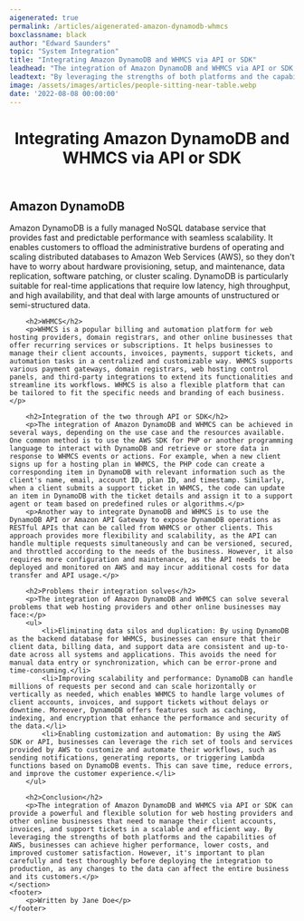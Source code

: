 ```yaml
---
aigenerated: true
permalink: /articles/aigenerated-amazon-dynamodb-whmcs
boxclassname: black
author: "Edward Saunders"
topic: "System Integration"
title: "Integrating Amazon DynamoDB and WHMCS via API or SDK"
leadhead: "The integration of Amazon DynamoDB and WHMCS via API or SDK can provide a powerful and flexible solution for web hosting providers and other online businesses that need to manage their client accounts, invoices, and support tickets in a scalable and efficient way"
leadtext: "By leveraging the strengths of both platforms and the capabilities of AWS, businesses can achieve higher performance, lower costs, and improved customer satisfaction. However, it's important to plan carefully and test thoroughly before deploying the integration to production, as any changes to the data can affect the entire business and its customers."
image: /assets/images/articles/people-sitting-near-table.webp
date: '2022-08-08 00:00:00'
---
```

<div class="arttext">	<header>
		<h1>Integrating Amazon DynamoDB and WHMCS via API or SDK</h1>
	</header>
	<section>
		<h2>Amazon DynamoDB</h2>
		<p>Amazon DynamoDB is a fully managed NoSQL database service that provides fast and predictable performance with seamless scalability. It enables customers to offload the administrative burdens of operating and scaling distributed databases to Amazon Web Services (AWS), so they don't have to worry about hardware provisioning, setup, and maintenance, data replication, software patching, or cluster scaling. DynamoDB is particularly suitable for real-time applications that require low latency, high throughput, and high availability, and that deal with large amounts of unstructured or semi-structured data.</p>

		<h2>WHMCS</h2>
		<p>WHMCS is a popular billing and automation platform for web hosting providers, domain registrars, and other online businesses that offer recurring services or subscriptions. It helps businesses to manage their client accounts, invoices, payments, support tickets, and automation tasks in a centralized and customizable way. WHMCS supports various payment gateways, domain registrars, web hosting control panels, and third-party integrations to extend its functionalities and streamline its workflows. WHMCS is also a flexible platform that can be tailored to fit the specific needs and branding of each business.</p>

		<h2>Integration of the two through API or SDK</h2>
		<p>The integration of Amazon DynamoDB and WHMCS can be achieved in several ways, depending on the use case and the resources available. One common method is to use the AWS SDK for PHP or another programming language to interact with DynamoDB and retrieve or store data in response to WHMCS events or actions. For example, when a new client signs up for a hosting plan in WHMCS, the PHP code can create a corresponding item in DynamoDB with relevant information such as the client's name, email, account ID, plan ID, and timestamp. Similarly, when a client submits a support ticket in WHMCS, the code can update an item in DynamoDB with the ticket details and assign it to a support agent or team based on predefined rules or algorithms.</p>
		<p>Another way to integrate DynamoDB and WHMCS is to use the DynamoDB API or Amazon API Gateway to expose DynamoDB operations as RESTful APIs that can be called from WHMCS or other clients. This approach provides more flexibility and scalability, as the API can handle multiple requests simultaneously and can be versioned, secured, and throttled according to the needs of the business. However, it also requires more configuration and maintenance, as the API needs to be deployed and monitored on AWS and may incur additional costs for data transfer and API usage.</p>

		<h2>Problems their integration solves</h2>
		<p>The integration of Amazon DynamoDB and WHMCS can solve several problems that web hosting providers and other online businesses may face:</p>
		<ul>
			<li>Eliminating data silos and duplication: By using DynamoDB as the backend database for WHMCS, businesses can ensure that their client data, billing data, and support data are consistent and up-to-date across all systems and applications. This avoids the need for manual data entry or synchronization, which can be error-prone and time-consuming.</li>
			<li>Improving scalability and performance: DynamoDB can handle millions of requests per second and can scale horizontally or vertically as needed, which enables WHMCS to handle large volumes of client accounts, invoices, and support tickets without delays or downtime. Moreover, DynamoDB offers features such as caching, indexing, and encryption that enhance the performance and security of the data.</li>
			<li>Enabling customization and automation: By using the AWS SDK or API, businesses can leverage the rich set of tools and services provided by AWS to customize and automate their workflows, such as sending notifications, generating reports, or triggering Lambda functions based on DynamoDB events. This can save time, reduce errors, and improve the customer experience.</li>
		</ul>

		<h2>Conclusion</h2>
		<p>The integration of Amazon DynamoDB and WHMCS via API or SDK can provide a powerful and flexible solution for web hosting providers and other online businesses that need to manage their client accounts, invoices, and support tickets in a scalable and efficient way. By leveraging the strengths of both platforms and the capabilities of AWS, businesses can achieve higher performance, lower costs, and improved customer satisfaction. However, it's important to plan carefully and test thoroughly before deploying the integration to production, as any changes to the data can affect the entire business and its customers.</p>
	</section>
	<footer>
		<p>Written by Jane Doe</p>
	</footer>
</div>